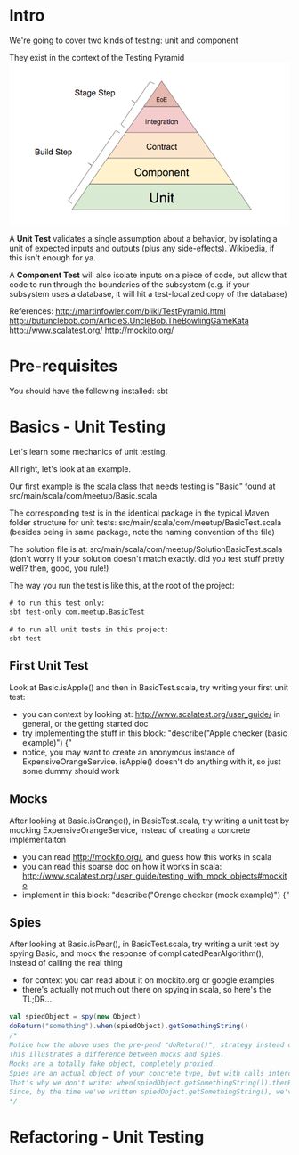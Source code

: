 # Intro

We're going to cover two kinds of testing: unit and component

They exist in the context of the Testing Pyramid
![Image of Testing Pyramid](doc/pyramid.png)

A **Unit Test** validates a single assumption about a behavior, by isolating a unit of expected inputs and outputs (plus any side-effects). Wikipedia, if this isn't enough for ya.

A **Component Test** will also isolate inputs on a piece of code, but allow that code to run through the boundaries of the subsystem (e.g. if your subsystem uses a database, it will hit a test-localized copy of the database)

References:
http://martinfowler.com/bliki/TestPyramid.html
http://butunclebob.com/ArticleS.UncleBob.TheBowlingGameKata
http://www.scalatest.org/
http://mockito.org/

# Pre-requisites

You should have the following installed:
sbt

# Basics - Unit Testing

Let's learn some mechanics of unit testing.

All right, let's look at an example.

Our first example is the scala class that needs testing is "Basic" found at src/main/scala/com/meetup/Basic.scala

The corresponding test is in the identical package in the typical Maven folder structure for unit tests:
src/main/scala/com/meetup/BasicTest.scala
(besides being in same package, note the naming convention of the file)

The solution file is at:
src/main/scala/com/meetup/SolutionBasicTest.scala
(don't worry if your solution doesn't match exactly. did you test stuff pretty well? then, good, you rule!)

The way you run the test is like this, at the root of the project:
```
# to run this test only:
sbt test-only com.meetup.BasicTest

# to run all unit tests in this project:
sbt test 
```

## First Unit Test

Look at Basic.isApple() and then in BasicTest.scala, try writing your first unit test:
* you can context by looking at: http://www.scalatest.org/user_guide/ in general, or the getting started doc
* try implementing the stuff in this block: "describe("Apple checker (basic example)") {"
* notice, you may want to create an anonymous instance of ExpensiveOrangeService. isApple() doesn't do anything with it, so just some dummy should work

## Mocks

After looking at Basic.isOrange(), in BasicTest.scala, try writing a unit test by mocking ExpensiveOrangeService, instead of creating a concrete implementaiton
* you can read http://mockito.org/, and guess how this works in scala
* you can read this sparse doc on how it works in scala: http://www.scalatest.org/user_guide/testing_with_mock_objects#mockito
* implement in this block: "describe("Orange checker (mock example)") {"

## Spies

After looking at Basic.isPear(), in BasicTest.scala, try writing a unit test by spying Basic, and mock the response of complicatedPearAlgorithm(), instead of calling the real thing
* for context you can read about it on mockito.org or google examples
* there's actually not much out there on spying in scala, so here's the TL;DR...
```scala
val spiedObject = spy(new Object)
doReturn("something").when(spiedObject).getSomethingString()
/*
Notice how the above uses the pre-pend "doReturn()", strategy instead of the post-pend "thenReturn()".
This illustrates a difference between mocks and spies.
Mocks are a totally fake object, completely proxied.
Spies are an actual object of your concrete type, but with calls intercepted (proxied too, but where the real implementation might be called if you don't specify otherwise).
That's why we don't write: when(spiedObject.getSomethingString()).thenReturn("something")
Since, by the time we've written spiedObject.getSomethingString(), we've already actually run the function!
*/
```


# Refactoring - Unit Testing


